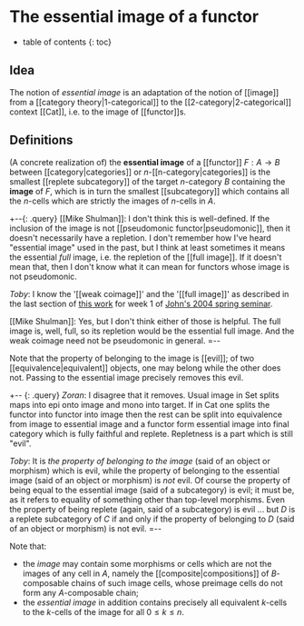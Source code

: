 # The essential image of a functor
* table of contents
{: toc}

## Idea

The notion of _essential image_ is an adaptation of the notion of [[image]] from a [[category theory|1-categorical]] to the 
[[2-category|2-categorical]] context [[Cat]], i.e. to the image of [[functor]]s. 


## Definitions

(A concrete realization of) the __essential image__ of a [[functor]] $F: A\to B$ between [[category|categories]] or $n$-[[n-category|categories]] is the smallest [[replete subcategory]] of the target $n$-category $B$ containing the __image__ of $F$, which is in turn the smallest [[subcategory]] which contains all the $n$-cells which are strictly the images of $n$-cells in $A$.

+--{: .query}
[[Mike Shulman]]: I don't think this is well-defined.  If the inclusion of the image is not [[pseudomonic functor|pseudomonic]], then it doesn't necessarily have a repletion.  I don't remember how I've heard "essential image" used in the past, but I think at least sometimes it means the essential *full* image, i.e. the repletion of the [[full image]].  If it doesn't mean that, then I don't know what it can mean for functors whose image is not pseudomonic.

_Toby_:  I know the '[[weak coimage]]' and the '[[full image]]' as described in the last section of [this work](http://math.ucr.edu/home/baez/qg-spring2004/polynomials.pdf) for week 1 of [John's 2004 spring seminar](http://math.ucr.edu/home/baez/qg-spring2004/).

[[Mike Shulman]]: Yes, but I don't think either of those is helpful.  The full image is, well, full, so its repletion would be the essential full image.  And the weak coimage need not be pseudomonic in general.
=--

Note that the property of belonging to the image is [[evil]]; of two [[equivalence|equivalent]] objects, one may belong while the other does not.  Passing to the essential image precisely removes this evil.

+-- {: .query}
_Zoran_: I disagree that it removes. Usual image in Set splits maps into epi onto image and mono into target.
If in Cat one splits the functor into functor into image
then the rest can be split into equivalence from image to essential image and a functor form essential image into final category which is fully faithful and replete. Repletness is a part which is still "evil".

_Toby_:  It is *the property of belonging to the image* (said of an object or morphism) which is evil, while the property of belonging to the essential image (said of an object or morphism) is *not* evil.  Of course the property of being equal to the essential image (said of a subcategory) is evil; it must be, as it refers to equality of something other than top-level morphisms.  Even the property of being replete (again, said of a subcategory) is evil ... but $D$ is a replete subcategory of $C$ if and only if the property of belonging to $D$ (said of an object or morphism) is not evil.
=--

Note that:

* the *image* may contain some morphisms or cells which are not the images of any cell in $A$, namely the [[composite|compositions]] of $B$-composable chains of such image cells, whose preimage cells do not form any $A$-composable chain;
* the *essential image* in addition contains precisely all equivalent $k$-cells to the $k$-cells of the image for all $0 \leq k \leq n$.
